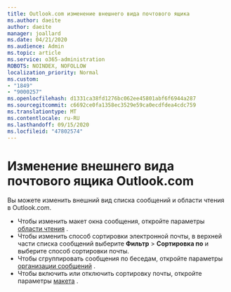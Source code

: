 ```yaml
---
title: Outlook.com изменение внешнего вида почтового ящика
ms.author: daeite
author: daeite
manager: joallard
ms.date: 04/21/2020
ms.audience: Admin
ms.topic: article
ms.service: o365-administration
ROBOTS: NOINDEX, NOFOLLOW
localization_priority: Normal
ms.custom:
- "1849"
- "9000257"
ms.openlocfilehash: d1331ca38fd1276bc062ee45801abf6f6944a287
ms.sourcegitcommit: c6692ce0fa1358ec3529e59ca0ecdfdea4cdc759
ms.translationtype: MT
ms.contentlocale: ru-RU
ms.lasthandoff: 09/15/2020
ms.locfileid: "47802574"
---
```

# <a name="change-the-look-of-your-outlookcom-mailbox"></a>Изменение внешнего вида почтового ящика Outlook.com

Вы можете изменить внешний вид списка сообщений и области чтения в Outlook.com.

- Чтобы изменить макет окна сообщения, откройте параметры [области чтения](https://outlook.live.com/mail/options/mail/layout/readingPane) .
- Чтобы изменить способ сортировки электронной почты, в верхней части списка сообщений выберите **Фильтр**  >  **Сортировка по** и выберите способ сортировки почты.
- Чтобы сгруппировать сообщения по беседам, откройте параметры [организации сообщений](https://outlook.live.com/mail/options/mail/layout/conversations) .
- Чтобы включить или отключить сортировку почты, откройте параметры [макета](https://outlook.live.com/mail/options/mail/layout/focused) .